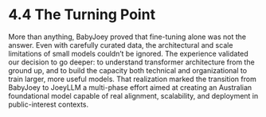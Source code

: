 # 4.4 The Turning Point

More than anything, BabyJoey proved that fine-tuning alone was not the answer. Even with carefully curated data, the architectural and scale limitations of small models couldn’t be ignored. The experience validated our decision to go deeper: to understand transformer architecture from the ground up, and to build the capacity both technical and organizational to train larger, more useful models.
That realization marked the transition from BabyJoey to JoeyLLM a multi-phase effort aimed at creating an Australian foundational model capable of real alignment, scalability, and deployment in public-interest contexts.
